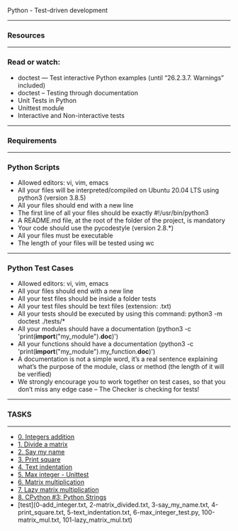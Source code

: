 Python - Test-driven development

---
### Resources

---
### Read or watch:

- doctest — Test interactive Python examples (until “26.2.3.7. Warnings” included)
- doctest – Testing through documentation
- Unit Tests in Python
- Unittest module
- Interactive and Non-interactive tests

---
### Requirements

---
### Python Scripts

- Allowed editors: vi, vim, emacs
- All your files will be interpreted/compiled on Ubuntu 20.04 LTS using python3 (version 3.8.5)
- All your files should end with a new line
- The first line of all your files should be exactly #!/usr/bin/python3
- A README.md file, at the root of the folder of the project, is mandatory
- Your code should use the pycodestyle (version 2.8.*)
- All your files must be executable
- The length of your files will be tested using wc
---
### Python Test Cases

- Allowed editors: vi, vim, emacs
- All your files should end with a new line
- All your test files should be inside a folder tests
- All your test files should be text files (extension: .txt)
- All your tests should be executed by using this command: python3 -m doctest ./tests/*
- All your modules should have a documentation (python3 -c 'print(__import__("my_module").__doc__)')
- All your functions should have a documentation (python3 -c 'print(__import__("my_module").my_function.__doc__)')
- A documentation is not a simple word, it’s a real sentence explaining what’s the purpose of the module, class or method (the length of it will be verified)
- We strongly encourage you to work together on test cases, so that you don’t miss any edge case – The Checker is checking for tests!

---
### TASKS

---
- [0. Integers addition](0-add_integer.py)
- [1. Divide a matrix](2-matrix_divided.py)
- [2. Say my name](3-say_my_name.py)
- [3. Print square](4-print_square.py)
- [4. Text indentation](5-text_indentation.py)
- [5. Max integer - Unittest](6-max_integer_test.py)
- [6. Matrix multiplication](100-matrix_mul.py)
- [7. Lazy matrix multiplication](101-lazy_matrix_mul.py)
- [8. CPython #3: Python Strings](102-python.c)
- [test](0-add_integer.txt, 2-matrix_divided.txt, 3-say_my_name.txt, 4-print_square.txt, 5-text_indentation.txt, 6-max_integer_test.py, 100-matrix_mul.txt, 101-lazy_matrix_mul.txt)

